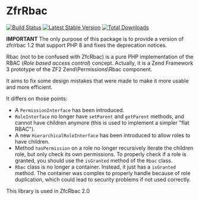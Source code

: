 # ZfrRbac


[![Build Status](https://github.com/lm-commons/LmcRbac/actions/workflows/build_test.yml/badge.svg)](https://github.com/lm-commons/LmcRbac/actions/workflows/build_test.yml)
[![Latest Stable Version](https://poser.pugx.org/lm-commons/zfrrbac/v/stable.png)](https://packagist.org/packages/zfr/rbac)
[![Total Downloads](https://poser.pugx.org/lm-commons/zfrrbac/downloads.png)](https://packagist.org/packages/zfr/rbac)

**IMPORTANT** The only purpose of this package is to provide a version of zfr/rbac 1.2 that
support PHP 8 and fixes the deprecation notices.

Rbac (not to be confused with ZfcRbac) is a pure PHP implementation of the RBAC (*Role based access control*)
concept. Actually, it is a Zend Framework 3 prototype of the ZF2 Zend\Permissions\Rbac component.

It aims to fix some design mistakes that were made to make it more usable and more efficient.

It differs on those points:

* A `PermissionInterface` has been introduced.
* `RoleInterface` no longer have `setParent` and `getParent` methods, and cannot have children anymore (this is
used to implement a simpler "flat RBAC").
* A new `HierarchicalRoleInterface` has been introduced to allow roles to have children.
* Method `hasPermission` on a role no longer recursively iterate the children role, but only check its own permissions.
To properly check if a role is granted, you should use the `isGranted` method of the `Rbac` class.
* `Rbac` class is no longer a container. Instead, it just has a `isGranted` method. The container was complex to
properly handle because of role duplication, which could lead to security problems if not used correctly.

This library is used in ZfcRbac 2.0
